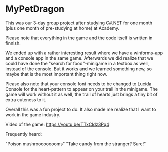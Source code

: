 # MyPetDragon

This was our 3-day group project after studying C#.NET for one month (plus one month of pre-studying at home) at Academy.

Please note that everything in the game and the code itself is written in finnish.

We ended up with a rather interesting result where we have a winforms-app and a console app in the same game.
Afterwards we did realize that we could have done the "search for food"-minigame in a textbox as well, instead of the console.
But it works and we learned something new, so maybe that is the most important thing right now.

Please also note that your console font needs to be changed to Lucida Console for the heart-pattern to appear
on your trail in the minigame. The game will work without it as well, the trail of hearts just brings a tiny bit
of extra cuteness to it.

Overall this was a fun project to do. It also made me realize that I want to work in the game industry.

Video of the game:
https://youtu.be/TTxCIdz3Pq4

Frequently heard:

"Poison mushrooooooooms"
"Take candy from the stranger? Sure!"
